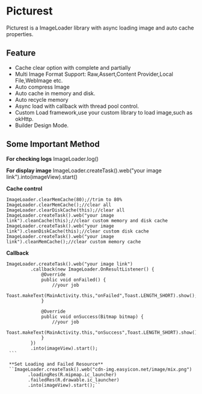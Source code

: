 # Picturest

Picturest is a ImageLoader library with async loading image and auto cache properties.


## Feature
  
  - Cache clear option with complete and partially
  - Multi Image Format Support: Raw,Assert,Content Provider,Local File,WebImage etc.
  - Auto compress Image
  - Auto cache in memory and disk.
  - Auto recycle memory
  - Async load with callback with thread pool control.
  - Custom Load framework,use your custom library to load image,such as okHttp.
  - Builder Design Mode.


## Some Important Method

  **For checking logs**
  ImageLoader.log()
  
  **For display image**
  ImageLoader.createTask().web("your image link").into(imageView).start()
  
  **Cache control**
  ```
  ImageLoader.clearMemCache(80);//trim to 80%
  ImageLoader.clearMemCache();//clear all
  ImageLoader.clearDiskCache(this);//clear all
  ImageLoader.createTask().web("your image link").cleanCache(this);//clear custom memory and disk cache
  ImageLoader.createTask().web("your image link").cleanDiskCache(this);//clear custom disk cache
  ImageLoader.createTask().web("your image link").cleanMemCache();//clear custom memory cache
  ```
   
   **Callback**
   ```
   ImageLoader.createTask().web("your image link")
            .callback(new ImageLoader.OnResultListener() {
                @Override
                public void onFailed() {
                    //your job
                    Toast.makeText(MainActivity.this,"onFailed",Toast.LENGTH_SHORT).show();
                }

                @Override
                public void onSuccess(Bitmap bitmap) {
                    //your job
                    Toast.makeText(MainActivity.this,"onSuccess",Toast.LENGTH_SHORT).show();
                }
            })
            .into(imageView).start();
    ```
            
    **Set Loading and Failed Resource**
    ``ImageLoader.createTask().web("cdn-img.easyicon.net/image/mix.png")
           .loadingRes(R.mipmap.ic_launcher)
           .failedRes(R.drawable.ic_launcher)
           .into(imageView).start();``

  

  
